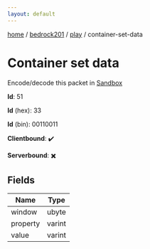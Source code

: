 ```yaml
---
layout: default
---
```


[home](/)  /  [bedrock201](/protocol/bedrock201)  /  [play](/protocol/bedrock201/play)  /  container-set-data

# Container set data

Encode/decode this packet in [Sandbox](../../../sandbox/bedrock201#Play.ContainerSetData)

**Id**: 51

**Id** (hex): 33

**Id** (bin): 00110011

**Clientbound**: ✔️

**Serverbound**: ✖️

## Fields

Name | Type
---|---
window | ubyte
property | varint
value | varint
